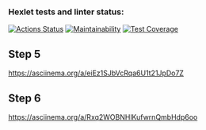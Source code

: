 
### Hexlet tests and linter status:
[![Actions Status](https://github.com/funnyDevGirl/java-project-61/workflows/hexlet-check/badge.svg)](https://github.com/funnyDevGirl/java-project-61/actions)
[![Maintainability](https://api.codeclimate.com/v1/badges/b5ed0d422cd9679db1fa/maintainability)](https://codeclimate.com/github/funnyDevGirl/java-project-61/maintainability)
[![Test Coverage](https://api.codeclimate.com/v1/badges/b5ed0d422cd9679db1fa/test_coverage)](https://codeclimate.com/github/funnyDevGirl/java-project-61/test_coverage)
## Step 5
https://asciinema.org/a/eiEz1SJbVcRqa6U1t21JpDo7Z
## Step 6
https://asciinema.org/a/Rxq2WOBNHlKufwrnQmbHdp6oo
